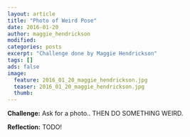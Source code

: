 ```yaml
---
layout: article
title: "Photo of Weird Pose"
date: 2016-01-20
author: maggie_hendrickson
modified:
categories: posts
excerpt: "Challenge done by Maggie Hendrickson"
tags: []
ads: false
image:
  feature: 2016_01_20_maggie_hendrickson.jpg
  teaser: 2016_01_20_maggie_hendrickson.jpg
  thumb:
---
```


**Challenge:** Ask for a photo.. THEN DO SOMETHING WEIRD.


**Reflection:** 
TODO!
